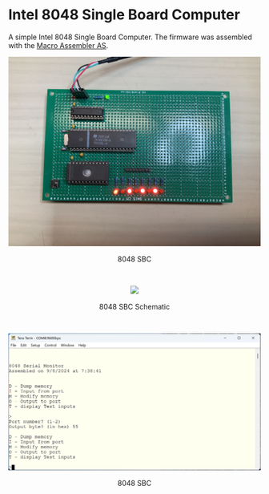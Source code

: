 # Intel 8048 Single Board Computer
A simple Intel 8048 Single Board Computer. The firmware was assembled with the [Macro Assembler AS](http://john.ccac.rwth-aachen.de:8000/as/).
<p align="center"><img src="/images/8048SBC.JPG"/>
<p align="center">8048 SBC</p><br>
<p align="center"><img src="/images/8048 SBC Schematic.png"/>
<p align="center">8048 SBC Schematic</p><br>
<p align="center"><img src="/images/8048 SBC.png"/>
<p align="center">8048 SBC</p><br>
